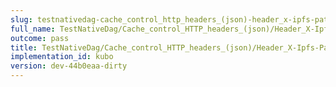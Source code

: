 ```yaml
---
slug: testnativedag-cache_control_http_headers_(json)-header_x-ipfs-path
full_name: TestNativeDag/Cache_control_HTTP_headers_(json)/Header_X-Ipfs-Path
outcome: pass
title: TestNativeDag/Cache_control_HTTP_headers_(json)/Header_X-Ipfs-Path
implementation_id: kubo
version: dev-44b0eaa-dirty
---
```


